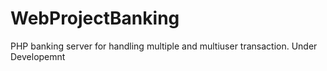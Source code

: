 # WebProjectBanking

PHP banking server for handling multiple and multiuser transaction. Under Developemnt
